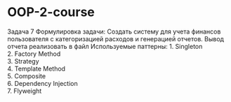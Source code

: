 # OOP-2-course
Задача 7
Формулировка задачи: Создать систему для учета финансов пользователя с категоризацией расходов и генерацией отчетов. Вывод отчета реализовать в файл
Используемые паттерны: 1. Singleton  
                       2. Factory Method  
                       3. Strategy  
                       4. Template Method  
                       5. Composite  
                       6. Dependency Injection  
                       7. Flyweight
                       
